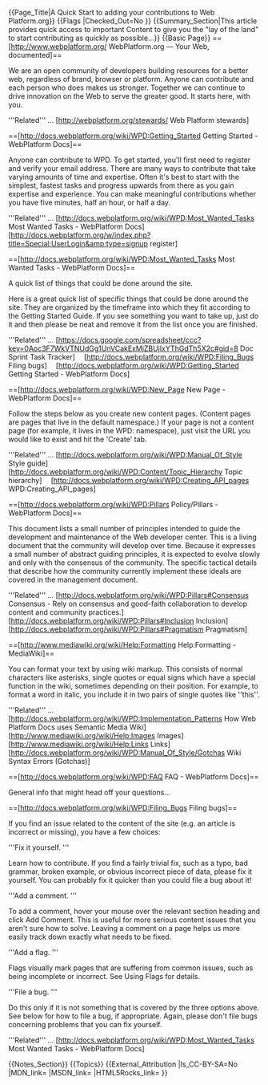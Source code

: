 {{Page_Title|A Quick Start to adding your contributions to Web Platform.org}}
{{Flags
|Checked_Out=No
}}
{{Summary_Section|This article provides quick access to important Content to give you the "lay of the land" to start contributing as quickly as possible...}}
{{Basic Page}}
==[http://www.webplatform.org/ WebPlatform.org — Your Web, documented]==


We are an open community of developers building resources for a better web, regardless of brand, browser or platform. Anyone can contribute and each person who does makes us stronger. Together we can continue to drive innovation on the Web to serve the greater good. It starts here, with you.

'''Related''' ...
[http://webplatform.org/stewards/ Web Platform stewards] 


==[http://docs.webplatform.org/wiki/WPD:Getting_Started Getting Started - WebPlatform Docs]==


Anyone can contribute to WPD. To get started, you'll first need to register and verify your email address. There are many ways to contribute that take varying amounts of time and expertise. Often it's best to start with the simplest, fastest tasks and progress upwards from there as you gain expertise and experience. You can make meaningful contributions whether you have five minutes, half an hour, or half a day.

'''Related''' ...
[http://docs.webplatform.org/wiki/WPD:Most_Wanted_Tasks Most Wanted Tasks - WebPlatform Docs] 
[http://docs.webplatform.org/w/index.php?title=Special:UserLogin&amp;type=signup register] 


==[http://docs.webplatform.org/wiki/WPD:Most_Wanted_Tasks Most Wanted Tasks - WebPlatform Docs]==


A quick list of things that could be done around the site.

Here is a great quick list of specific things that could be done around the site. They are organized by the timeframe into which they fit according to the Getting Started Guide. If you see something you want to take up, just do it and then please be neat and remove it from the list once you are finished.

'''Related''' ...
[https://docs.google.com/spreadsheet/ccc?key=0Aoc3F7WkVTNUdGg1UnVCakExMjZBUjIxYThGdTh5X2c#gid=8 Doc Sprint Task Tracker] 
[http://docs.webplatform.org/wiki/WPD:Filing_Bugs Filing bugs] 
[http://docs.webplatform.org/wiki/WPD:Getting_Started Getting Started - WebPlatform Docs] 


==[http://docs.webplatform.org/wiki/WPD:New_Page New Page - WebPlatform Docs]==


Follow the steps below as you create new content pages. (Content pages are pages that live in the default namespace.) If your page is not a content page (for example, it lives in the WPD: namespace), just visit the URL you would like to exist and hit the 'Create' tab.

'''Related''' ...
[http://docs.webplatform.org/wiki/WPD:Manual_Of_Style Style guide] 
[http://docs.webplatform.org/wiki/WPD:Content/Topic_Hierarchy Topic hierarchy] 
[http://docs.webplatform.org/wiki/WPD:Creating_API_pages WPD:Creating_API_pages] 


==[http://docs.webplatform.org/wiki/WPD:Pillars Policy/Pillars - WebPlatform Docs]==


This document lists a small number of principles intended to guide the development and maintenance of the Web developer center. This is a living document that the community will develop over time. Because it expresses a small number of abstract guiding principles, it is expected to evolve slowly and only with the consensus of the community. The specific tactical details that describe how the community currently implement these ideals are covered in the management document.

'''Related''' ...
[http://docs.webplatform.org/wiki/WPD:Pillars#Consensus Consensus - Rely on consensus and good-faith collaboration to develop content and community practices.] 
[http://docs.webplatform.org/wiki/WPD:Pillars#Inclusion Inclusion] 
[http://docs.webplatform.org/wiki/WPD:Pillars#Pragmatism Pragmatism] 


==[http://www.mediawiki.org/wiki/Help:Formatting Help:Formatting - MediaWiki]==


You can format your text by using wiki markup. This consists of normal characters like asterisks, single quotes or equal signs which have a special function in the wiki, sometimes depending on their position. For example, to format a word in italic, you include it in two pairs of single quotes like ''this''.

'''Related''' ...
[http://docs.webplatform.org/wiki/WPD:Implementation_Patterns How Web Platform Docs uses Semantic Media Wiki] 
[http://www.mediawiki.org/wiki/Help:Images Images] 
[http://www.mediawiki.org/wiki/Help:Links Links] 
[http://docs.webplatform.org/wiki/WPD:Manual_Of_Style/Gotchas Wiki Syntax Errors (Gotchas)] 


==[http://docs.webplatform.org/wiki/WPD:FAQ FAQ - WebPlatform Docs]==


General info that might head off your questions...



==[http://docs.webplatform.org/wiki/WPD:Filing_Bugs Filing bugs]==


If you find an issue related to the content of the site (e.g. an article is incorrect or missing), you have a few choices:

'''Fix it yourself. '''

Learn how to contribute. If you find a fairly trivial fix, such as a typo, bad grammar, broken example, or obvious incorrect piece of data, please fix it yourself. You can probably fix it quicker than you could file a bug about it!

'''Add a comment. '''

To add a comment, hover your mouse over the relevant section heading and click Add Comment. This is useful for more serious content issues that you aren't sure how to solve. Leaving a comment on a page helps us more easily track down exactly what needs to be fixed.

'''Add a flag. '''

Flags visually mark pages that are suffering from common issues, such as being incomplete or incorrect. See Using Flags for details.

'''File a bug. '''

Do this only if it is not something that is covered by the three options above. See below for how to file a bug, if appropriate. Again, please don't file bugs concerning problems that you can fix yourself.

'''Related''' ...
[http://docs.webplatform.org/wiki/WPD:Most_Wanted_Tasks Most Wanted Tasks - WebPlatform Docs] 

{{Notes_Section}}
{{Topics}}
{{External_Attribution
|Is_CC-BY-SA=No
|MDN_link=
|MSDN_link=
|HTML5Rocks_link=
}}